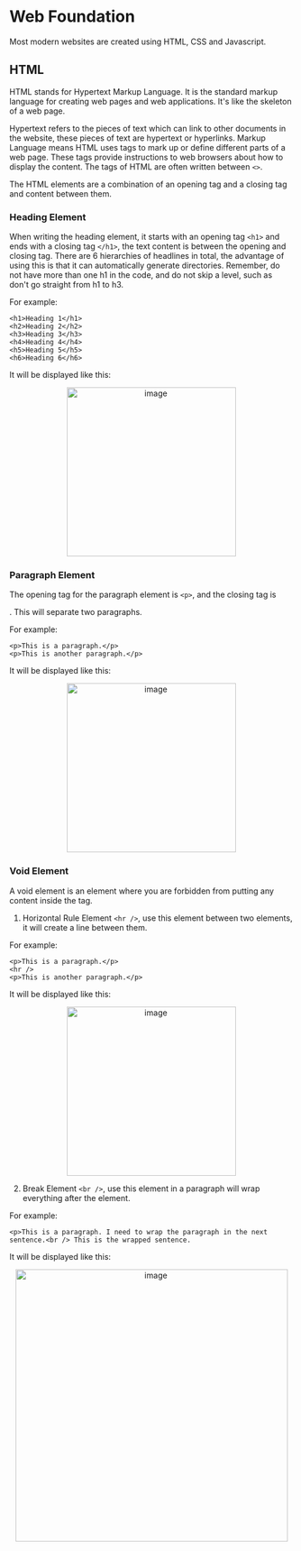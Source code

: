# Web Foundation

Most modern websites are created using HTML, CSS and Javascript.

## HTML

HTML stands for Hypertext Markup Language. It is the standard markup language for creating web pages and web applications. It's like the skeleton of a web page.

Hypertext refers to the pieces of text which can link to other documents in the website, these pieces of text are hypertext or hyperlinks. Markup Language means HTML uses tags to mark up or define different parts of a web page. These tags provide instructions to web browsers about how to display the content. The tags of HTML are often written between `<>`.

The HTML elements are a combination of an opening tag and a closing tag and content between them.

### Heading Element

When writing the heading element, it starts with an opening tag `<h1>` and ends with a closing tag `</h1>`, the text content is between the opening and closing tag. There are 6 hierarchies of headlines in total, the advantage of using this is that it can automatically generate directories. Remember, do not have more than one h1 in the code, and do not skip a level, such as don't go straight from h1 to h3.

For example:
```
<h1>Heading 1</h1>
<h2>Heading 2</h2>
<h3>Heading 3</h3>
<h4>Heading 4</h4>
<h5>Heading 5</h5>
<h6>Heading 6</h6>
```

It will be displayed like this:

<div align=center>
<img width="300" alt="image" src="https://github.com/ShiyuFan0820/CSLearningNote/assets/149340606/ce8738e6-2ba6-4e22-a611-8476ec51ac61">
</div>

### Paragraph Element

The opening tag for the paragraph element is `<p>`, and the closing tag is </p>. This will separate two paragraphs.

For example:
```
<p>This is a paragraph.</p>
<p>This is another paragraph.</p>
```

It will be displayed like this:

<div align=center>
<img width="300" alt="image" src="https://github.com/ShiyuFan0820/CSLearningNote/assets/149340606/2b7d2fd0-5f83-457d-ad87-c65bd9cd2ac7">
</div>

### Void Element

A void element is an element where you are forbidden from putting any content inside the tag.

1. Horizontal Rule Element `<hr />`, use this element between two elements, it will create a line between them.

For example:
```
<p>This is a paragraph.</p>
<hr />
<p>This is another paragraph.</p>
```

It will be displayed like this:

 <div align=center>
<img width="300" alt="image" src="https://github.com/ShiyuFan0820/CSLearningNote/assets/149340606/d603c5a1-14a5-4bfd-80ed-340ab45d1d47">
 </div>

2. Break Element `<br />`, use this element in a paragraph will wrap everything after the element.

For example:
```
<p>This is a paragraph. I need to wrap the paragraph in the next sentence.<br /> This is the wrapped sentence.
```

It will be displayed like this:
<div align=center>
<img width="483" alt="image" src="https://github.com/ShiyuFan0820/CSLearningNote/assets/149340606/d1e4f6f8-7060-40bb-befc-3a63108b6311">
</div>


